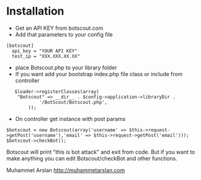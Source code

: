 # Installation

  * Get an API KEY from botscout.com
  * Add that parameters to your config file
  
```
[botscout]
  api_key = "YOUR API KEY"
  test_ip = "XXX.XXX.XX.XX"
```
  * place Botscout.php to your library folder
  * If you want add your bootstrap index.php file class or include from controller
```
   $loader->registerClasses(array(
    "Botscout" => __dir__ . $config->application->libraryDir .
            '/BotScout/Botscout.php',
        ));
  ```
  * On controller get instance with post params
  
  ```
  $botscout = new Botscout(array('username' => $this->request->getPost('username'),'email' => $this->request->getPost('email')));
  $botscout->checkBot();
  ```
  
Botscout will print "this is bot attack" and exit from code. But if you want to make anything you can edit Botscout/checkBot and other functions.


Muhammet Arslan
http://muhammetarslan.com
  


  
